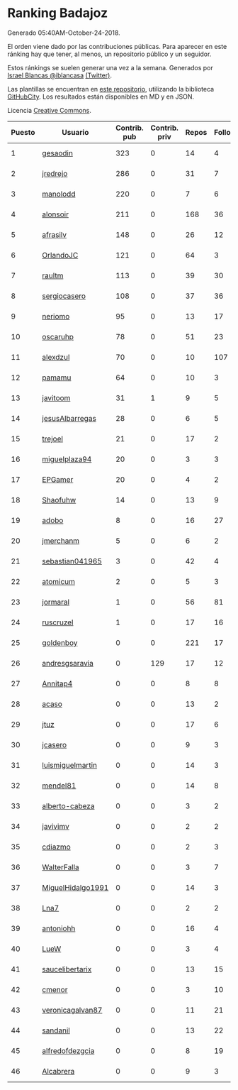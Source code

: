 # Ranking Badajoz

Generado 05:40AM-October-24-2018.

El orden viene dado por las contribuciones públicas. Para aparecer en este ránking hay que tener, al menos, un repositorio público y un seguidor.

Estos ránkings se suelen generar una vez a la semana. Generados por [Israel Blancas @iblancasa](https://github.com/iblancasa/) [(Twitter)](https://twitter.com/iblancasa).

Las plantillas se encuentran en [este repositorio](https://github.com/iblancasa/GH-Spanish-Ranking), utilizando la biblioteca [GitHubCity](https://github.com/iblancasa/GitHubCity). Los resultados están disponibles en MD y en JSON.

Licencia [Creative Commons](https://creativecommons.org/licenses/by/4.0/).

| Puesto   |  Usuario  | Contrib. pub | Contrib. priv |Repos| Followers | Desde |  Avatar  |
|----------|-----------|--------------|---------------|-----|-----------|-------|----------|
|1|[gesaodin](https://github.com/gesaodin)|323|0|14|4|2015-03-13|![gesaodin]()|
|2|[jredrejo](https://github.com/jredrejo)|286|0|31|7|2011-08-27|![jredrejo]()|
|3|[manolodd](https://github.com/manolodd)|220|0|7|6|2013-08-08|![manolodd]()|
|4|[alonsoir](https://github.com/alonsoir)|211|0|168|36|2012-09-23|![alonsoir]()|
|5|[afrasilv](https://github.com/afrasilv)|148|0|26|12|2014-10-15|![afrasilv]()|
|6|[OrlandoJC](https://github.com/OrlandoJC)|121|0|64|3|2016-04-15|![OrlandoJC]()|
|7|[raultm](https://github.com/raultm)|113|0|39|30|2011-03-09|![raultm]()|
|8|[sergiocasero](https://github.com/sergiocasero)|108|0|37|36|2015-02-03|![sergiocasero]()|
|9|[neriomo](https://github.com/neriomo)|95|0|13|17|2015-01-17|![neriomo]()|
|10|[oscaruhp](https://github.com/oscaruhp)|78|0|51|23|2011-06-18|![oscaruhp]()|
|11|[alexdzul](https://github.com/alexdzul)|70|0|10|107|2012-06-29|![alexdzul]()|
|12|[pamamu](https://github.com/pamamu)|64|0|10|3|2014-11-19|![pamamu]()|
|13|[javitoom](https://github.com/javitoom)|31|1|9|5|2015-09-16|![javitoom]()|
|14|[jesusAlbarregas](https://github.com/jesusAlbarregas)|28|0|6|5|2015-11-05|![jesusAlbarregas]()|
|15|[trejoel](https://github.com/trejoel)|21|0|17|2|2014-12-05|![trejoel]()|
|16|[miguelplaza94](https://github.com/miguelplaza94)|20|0|3|3|2015-04-05|![miguelplaza94]()|
|17|[EPGamer](https://github.com/EPGamer)|20|0|4|2|2017-10-04|![EPGamer]()|
|18|[Shaofuhw](https://github.com/Shaofuhw)|14|0|13|9|2015-12-11|![Shaofuhw]()|
|19|[adobo](https://github.com/adobo)|8|0|16|27|2011-05-09|![adobo]()|
|20|[jmerchanm](https://github.com/jmerchanm)|5|0|6|2|2016-01-10|![jmerchanm]()|
|21|[sebastian041965](https://github.com/sebastian041965)|3|0|42|4|2013-10-07|![sebastian041965]()|
|22|[atomicum](https://github.com/atomicum)|2|0|5|3|2014-01-13|![atomicum]()|
|23|[jormaral](https://github.com/jormaral)|1|0|56|81|2011-06-03|![jormaral]()|
|24|[ruscruzel](https://github.com/ruscruzel)|1|0|17|16|2013-07-09|![ruscruzel]()|
|25|[goldenboy](https://github.com/goldenboy)|0|0|221|17|2009-05-27|![goldenboy]()|
|26|[andresgsaravia](https://github.com/andresgsaravia)|0|129|17|12|2011-06-13|![andresgsaravia]()|
|27|[Annitap4](https://github.com/Annitap4)|0|0|8|8|2010-08-30|![Annitap4]()|
|28|[acaso](https://github.com/acaso)|0|0|13|2|2011-08-12|![acaso]()|
|29|[jtuz](https://github.com/jtuz)|0|0|17|6|2011-12-01|![jtuz]()|
|30|[jcasero](https://github.com/jcasero)|0|0|9|3|2012-05-06|![jcasero]()|
|31|[luismiguelmartin](https://github.com/luismiguelmartin)|0|0|14|3|2012-07-07|![luismiguelmartin]()|
|32|[mendel81](https://github.com/mendel81)|0|0|14|8|2012-07-18|![mendel81]()|
|33|[alberto-cabeza](https://github.com/alberto-cabeza)|0|0|3|2|2013-12-19|![alberto-cabeza]()|
|34|[javivimv](https://github.com/javivimv)|0|0|2|2|2014-02-17|![javivimv]()|
|35|[cdiazmo](https://github.com/cdiazmo)|0|0|2|3|2014-09-23|![cdiazmo]()|
|36|[WalterFalla](https://github.com/WalterFalla)|0|0|3|7|2015-02-10|![WalterFalla]()|
|37|[MiguelHidalgo1991](https://github.com/MiguelHidalgo1991)|0|0|14|3|2015-02-03|![MiguelHidalgo1991]()|
|38|[Lna7](https://github.com/Lna7)|0|0|2|2|2015-11-09|![Lna7]()|
|39|[antoniohh](https://github.com/antoniohh)|0|0|16|4|2016-02-03|![antoniohh]()|
|40|[LueW](https://github.com/LueW)|0|0|3|4|2016-07-06|![LueW]()|
|41|[saucelibertarix](https://github.com/saucelibertarix)|0|0|13|15|2016-10-07|![saucelibertarix]()|
|42|[cmenor](https://github.com/cmenor)|0|0|3|10|2016-10-07|![cmenor]()|
|43|[veronicagalvan87](https://github.com/veronicagalvan87)|0|0|11|21|2016-10-07|![veronicagalvan87]()|
|44|[sandanil](https://github.com/sandanil)|0|0|13|22|2016-10-07|![sandanil]()|
|45|[alfredofdezgcia](https://github.com/alfredofdezgcia)|0|0|8|19|2016-11-08|![alfredofdezgcia]()|
|46|[Alcabrera](https://github.com/Alcabrera)|0|0|9|3|2017-02-23|![Alcabrera]()|
